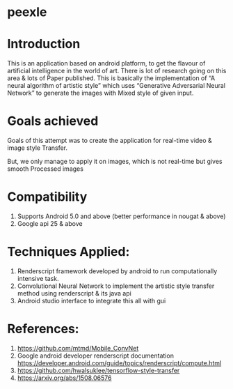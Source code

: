 # peexle

# Introduction

This is an application based on android platform, to get the flavour of artificial intelligence in the world of art. There is lot of research going on this area & lots of 
Paper published. This is basically the implementation of “A neural algorithm of artistic style” which uses “Generative Adversarial Neural Network” to generate the images with 
Mixed style of given input.

# Goals achieved
Goals of this attempt was to create the application for real-time video & image style 
Transfer.

  But, we only manage to apply it on images, which is not real-time but gives smooth
Processed images

# Compatibility
 1. Supports Android 5.0 and above (better performance in nougat & above)
 2. Google api 25 & above
 
# Techniques Applied:
 1. Renderscript framework developed by android to run computationally intensive task.
 2. Convolutional Neural Network to implement the artistic style transfer method using renderscript & its java api
 3. Android studio interface to integrate this all with gui


 # References:
 1. https://github.com/mtmd/Mobile_ConvNet 
 2. Google android developer renderscript documentation
           https://developer.android.com/guide/topics/renderscript/compute.html
 3. https://github.com/hwalsuklee/tensorflow-style-transfer
 4. https://arxiv.org/abs/1508.06576
